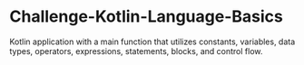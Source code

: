 # Challenge-Kotlin-Language-Basics
Kotlin application with a main function that utilizes constants, variables, data types, operators, expressions, statements, blocks, and control flow.
